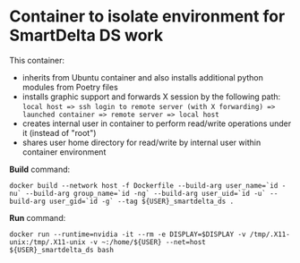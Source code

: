 # Container to isolate environment for SmartDelta DS work

This container:
* inherits from Ubuntu container and also installs additional python modules from Poetry files
* installs graphic support and forwards X session by the following path: `local host => ssh login to remote server (with X forwarding) => launched container => remote server => local host`
* creates internal user in container to perform read/write operations under it (instead of "root")
* shares user home directory for read/write by internal user within container environment

**Build** command:  
```
docker build --network host -f Dockerfile --build-arg user_name=`id -nu` --build-arg group_name=`id -ng` --build-arg user_uid=`id -u` --build-arg user_gid=`id -g` --tag ${USER}_smartdelta_ds .
```

**Run** command:  
```
docker run --runtime=nvidia -it --rm -e DISPLAY=$DISPLAY -v /tmp/.X11-unix:/tmp/.X11-unix -v ~:/home/${USER} --net=host ${USER}_smartdelta_ds bash
```

